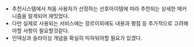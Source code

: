- 추천시스템에서 처음 사용자가 선정하는 선호아이템에 따라 추천되는 상세한 메커니즘을 알게되어 재밋었다.
- 다만 실제로 사용되는 서비스에는 장르이외에도 내용과 평점 등 추가적으로 고려해야할 사항이 필요할것같다.
- 인덱싱과 슬라이싱 개념을 확실히 익혀둬야할 필요가 있겠다.

